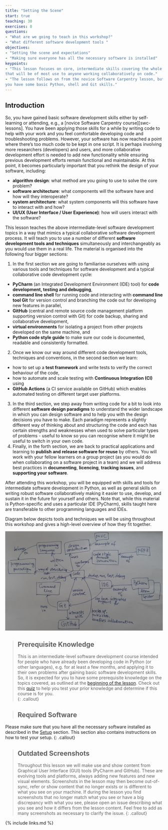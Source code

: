 ```yaml
---
title: "Setting the Scene"
start: true
teaching: 30
exercises: 0
questions:
- "What are we going to teach in this workshop?"
- "What different software development tools "
objectives:
- "Setting the scene and expectations"
- "Making sure everyone has all the necessary software is installed"
keypoints:
- "This lesson focuses on core, intermediate skills covering the whole software development life-cycle 
that will be of most use to anyone working collaboratively on code."
- "The lesson follows on from the novice Software Carpentry lesson, but it not a prerequisite for attending as long as
you have some basic Python, shell and Git skills."
---
```


## Introduction
So, you have gained basic software development skills either by self-learning or attending, e.g., a [novice Software 
Carpentry course][swc-lessons]. You have been applying those skills for a while by writing code to help with your work and you 
feel comfortable developing code and troubleshooting problems. However, your software 
has now reached a point where there’s too much code to be kept in one script. It is perhaps involving more 
researchers (developers) and users, and more collaborative development effort is needed to add new functionality 
while ensuring previous development efforts remain functional and maintainable. At this point, 
it becomes particularly important that you rethink the design of your software, including:

- **algorithm design**: what method are you going to use to solve the core problem?
- **software architecture**: what components will the software have and how will they interoperate?
- **system architecture**: what system components will this software have to interact with and how?
- **UI/UX (User Interface / User Experience)**: how will users interact with the software?

This lesson teaches the above intermediate-level software development topics in a way that mimics a typical collaborative 
software development process. It will teach you to use a number of different **software development tools and techniques** 
simultaneously and interchangeably as you would use them in a real life. The material is organised into the following 
four bigger sections:

1. In the first section we are going to familiarise ourselves with using various tools and techniques for 
software development and a typical collaborative code development cycle: 
- **PyCharm** (an Integrated Development Environment (IDE) tool) for **code development, testing and debugging**, 
- **command line shell** for running code and interacting with **command line tool Git** for version control and 
branching the code out for developing new features in parallel,
- **GitHub** (central and remote source code management platform supporting version control with Git) for code backup, sharing and 
collaborative development, 
- **virtual environments** for isolating a project from other projects developed on the same machine, and 
- **Python code style guide** to make sure our code is documented, readable and consistently formatted.
2. Once we know our way around different code development tools, techniques and conventions, in the second section we learn:
- how to set up a **test framework** and write tests to verify the correct behaviour of the code, 
- how to automate and scale testing with **Continuous Integration (CI)** using 
- **GitHub Actions** (a CI service available on GitHub) which enables automated testing on different target user platforms.
3. In the third section, we step away from writing code for a bit to look into different **software design paradigms** 
to understand the wider landscape in which you can design software and to help you with the 
design decisions you have to make. Each paradigm represents a slightly different way of thinking about and structuring 
the code and each has certain strengths and weaknesses when used to solve particular types of problems - 
useful to know so you can recognise where it might be useful to switch in your own code. 
4. Finally, in the forth section, we are back to practical applications and learning to **publish and release 
software for reuse** by others. You will work with your fellow learners on a group project (as you would do when 
collaborating on a software project in a team) and we will address best practices in **documenting**, **licencing**, **tracking 
issues**, and **supporting your software**.

After attending this workshop, you will be equipped with skills and tools for intermediate software development in Python, 
as well as general skills on writing robust software collaboratively making it easier to use, develop, 
and sustain it in the future for yourself and others. Note that, while this material is Python-specific 
and uses a particular IDE (PyCharm), skills taught here are transferable to other 
programming languages and IDEs.

Diagram below depicts tools and techniques we will be using throughout this workshop and gives a high-level overview 
of how they fit together.

![Overview of tools and techniques covered in the course](../fig/course-concept-map.png)

> ## Prerequisite Knowledge
> This is an intermediate-level software development course intended for people who have already been developing code in 
> Python (or other languages), e.g. for at least a few months, and applying it to their own problems 
> after gaining basic software development skills. 
> So, it is expected for you to have some prerequisite knowledge on the topics covered, as outlined at the [beginning of the lesson](/index.html#prerequisites).
Check out this [quiz](../quiz/index.html) to help you test your prior knowledge and determine if this course is for you.  
{: .callout} 

> ## Required Software
Please make sure that you have all the necessary software installed as described in the [Setup](../setup.html) section. 
This section also contains instructions on how to test your setup. 
{: .callout} 

> ## Outdated Screenshots
> Throughout this lesson we will make use and show content from Graphical User Interface (GUI) tools (PyCharm and GitHub). 
> These are evolving tools and platforms, always adding new features and new visual elements. 
> Screenshots in the lesson may then become out-of-sync, refer or show content that no longer exists or is different to 
> what you see on your machine. If during the lesson you find screenshots that no longer match what you see or have 
> a big discrepancy with what you see, please open an issue describing what you see and how it differs from the lesson 
> content. Feel free to add as many screenshots as necessary to clarify the issue.
{: .callout} 

{% include links.md %}
